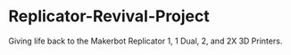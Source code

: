 # Replicator-Revival-Project
Giving life back to the Makerbot Replicator 1, 1 Dual, 2, and 2X 3D Printers.
